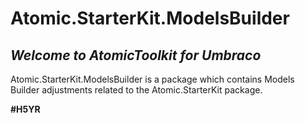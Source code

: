 # Atomic.StarterKit.ModelsBuilder

## _Welcome to AtomicToolkit for Umbraco_
Atomic.StarterKit.ModelsBuilder is a package which contains Models Builder adjustments related to the Atomic.StarterKit package.

**#H5YR**